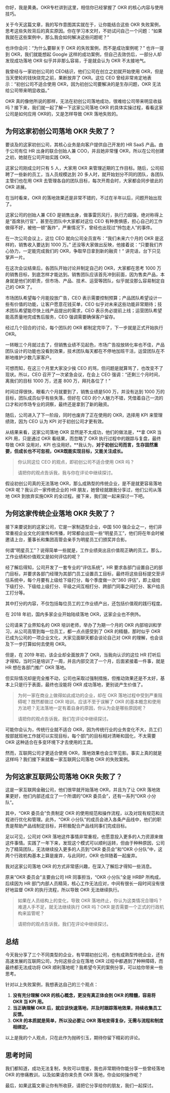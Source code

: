 你好，我是黄勇。OKR专栏讲到这里，相信你已经掌握了 OKR 的核心内容与使用技巧。

关于今天这篇文章，我的写作意图其实就在于，让你能结合这些 OKR 失败案例，思考这些失败背后的真实原因。你在学习本文时，不妨试问自己一个问题：“如果我就在这些案例中，那么我会如何解决这些问题呢？”

也许你会问：“为什么要聊关于 OKR 的失败案例，而不是成功案例呢？” 也许一提到 OKR，我们就能想起 Google 这样的成功案例，但自己去效仿后，一部分人却发现成功落地 OKR 似乎并非那么容易，于是就会认为 OKR 不太接地气。

我曾经与一家初创公司的 CEO结识，他们公司在创立之初就开始使用 OKR，但是当天使轮的钱快烧完之前，果断放弃了 OKR。这位 CEO 曾经非常肯定地表示：“初创公司不适合使用 OKR，因为初创公司要解决的是生存问题，OKR 无法给公司带来明显收益。”

OKR 真的像他所说的那样，无法在初创公司落地成功，很难给公司带来明显收益吗？接下来，我们就一起了解一下这家公司落地 OKR 的具体实操过程，看看这家公司是如何应用 OKR的，又是怎样导致 OKR 落地失败的。

## 为何这家初创公司落地 OKR 失败了？

要谈及的这家初创公司，其核心业务是向客户提供自己开发的 HR SaaS 产品。由于公司有位 HR 出身的联合创始人兼 COO，并且她非常懂 OKR，所以在公司创建之初，她就在公司开始实践 OKR。

这家公司刚成立时只有 5 人，大家用 OKR 来管理近期的工作目标。随后，公司招聘了一些新的员工，当人员规模达到 20 多人时，就开始划分不同的团队，各团队主管们也在用 OKR 去管理各自的团队目标，每次开周会时，大家都会同步彼此的 OKR 进展。

在当时看来，OKR 的落地效果还是非常不错的，不过在半年以后，问题开始出现了。

这家公司的创始人兼 CEO 是销售出身，做事雷厉风行，执行力超强，绝对称得上是“首席执行官”，甚至在团队中大家都对这位 CEO 有种畏惧感，担心自己的工作做得不好，被他一顿“轰炸”，严重情况下，曾经也出现过“拎包走人”的事件。

在一次公司会议上，这位 CEO 就向公司全员宣布：“我们未来六个月的 OKR 是这样的，销售收入要达到 1000 万。” 还没等大家做出反映，他接着说：“只要我们齐心协力，一定能完成我们的 OKR，争取早日拿到新的融资！“ 讲完话，台下只见掌声一片。

在这次会议结束后，各团队开始讨论并制定自己的 OKR，大家都在思考 1000 万的销售目标，到底怎样才能达到。销售团队应该首先冲到前面，因为售卖产品，本身就是他们的职责，但市场、产品、技术、运营等团队，似乎就没那么容易制定自己的 OKR 了。

市场团队希望每个月能投放广告，CEO 表示需要控制预算；产品团队希望设计一些有价值的功能，让客户愿意花钱买单，CEO 似乎对未来这些功能非常期待；技术团队希望能尽快上线产品提出的需求，CEO 表示务必提前上线；运营团队希望能高质量地完成售后服务，CEO 强调需要确保客户留存。

经过几个回合的讨论，每个团队的 OKR 都制定完毕了，下一步就是正式开始执行 OKR。

一转眼三个月就过去了，但销售业绩不见起色，市场广告投放转化率也不佳，产品团队设计的功能也没看到效果，技术团队每天都在不停地加班干活，运营团队在不断地维护少数几家客户。

可想而知，在这三个月里大家没少挨 CEO 的骂，但问题是就算骂了，也改变不了现状。所以，CEO 召开了一次紧急会议，在会上 CEO 强调：“还剩三个月时间，离我们的目标 1000 万，还差 800 万，拜托各位了！”

时间过得很快，眼看六个月就要到了，销售业绩是500 万，并没有达到 1000 万的目标，团队成员似乎有些失落，但好在 CEO 的个人魅力不错，凭借着自己一流的口才和对市场专业的洞察，最终还是拿到了新的融资。

随后，公司进入了下一阶段，同时也废弃了正在使用的 OKR，选择用 KPI 来管理绩效，因为 CEO 认为 KPI 对于初创公司才更有效。

从结果来看，这家公司落地 OKR 显然是不太成功，他们的做法是，**拿 OKR 当 KPI 用，只是通过 OKR 看结果，而忽略了 OKR 执行过程中的跟踪与复盘，最终导致 OKR 没用对，KPI 也没用好。**我认为，**对于初创公司而言，生存固然重要，但成长也不可忽视，OKR既能实现目标，又能关注成长。**

> 你认同这位 CEO 的观点，即初创公司不适合使用 OKR 吗？  
>   
> 请把你的观点告诉我，我与你在评论中继续探讨。

假设初创公司真的无法落地 OKR，那么成熟型的传统企业，是不是就更容易落地 OKR 呢？我认识一家传统企业的 HR 朋友，她曾经就跟我分享过，他们公司从落地 OKR 到放弃实施OKR 的全过程。接下来，我们就一起来探讨一下吧。

## 为何这家传统企业落地 OKR 失败了？

接下来要说到的这家公司，它是一家制造型企业，中国 500 强企业之一，他们非常重视企业文化的宣传和传播，时常都会出现一些“明星员工”，他们将在年会时被邀请上台，董事长和集团高管会亲手为明星员工们颁奖并合影。

何谓“明星员工”？说得简单一些就是，工作业绩突出且价值观正确的员工。那么，工作业绩和价值观又是如何评估的呢？

经了解后得知，公司开发了一套专业的“评估系统”，HR 要求各部门设置自己的部门目标，并要求各部门经理为其部门员工设置员工目标，最终将这些目标提交至评估系统中，每个月要有上级给下级打分，每个季度做一次“360 评估”，即上级给下级打分、下级给上级打分、平级之间互相打分、跨部门同事之间打分、客户给员工打分等。

其中打分的内容，不仅包括每位员工的工作业绩产出，还包括价值观的践行程度。

在 2018 年初，国内多家企业开始陆续落地 OKR，这家企业也不例外。

公司请来了业界知名的 OKR 培训老师，举办了为期一个月的 OKR 内部培训和学习，从公司高管到每一位员工，都一点点感受到了 OKR 的精髓，那时似乎 OKR 已成为公司的一项企业文化，大家见面聊天都会谈论自己对 OKR 的理解，也会谈及下一步打算如何去使用 OKR。

但是，在 2019 年初，该企业却全面放弃了 OKR，当我向认识的这位 HR 打听后才得知，当时只是培训了一周，并且内部交流了一个月，后面紧接着一件事，就是HR 想在各部门推广 OKR 落地。

但实际情况却是完全推不动，公司也采取过强制措施，但推动效果还是不太好，基本上只是行于表面，最终也没能将 OKR 成功落地，更别说产生价值了。

> 为何一家在商业上做得如此成功的企业，却在 OKR 落地过程中受到严重阻碍呢？既然都做过 OKR 培训，应该不至于误解了 OKR 的基本概念和使用方法吧？无法落地一定有着自身的原因，你认为会是哪些原因呢？  
>   
> 请把你的观点告诉我，我们在评论中继续探讨。

可能你会认为，传统行业就不适合 OKR，因为传统行业的业务变化不大，员工们按部就班地工作就可以实现目标，每个部门的目标相对清晰和固化，不太需要 OKR 这种适合在多变环境下才去使用的工具。

然而，互联网公司才更适合使用 OKR，落地效果也会立竿见影。事实上真的就是这样吗？我们接下来就看一家互联网公司落地 OKR 的失败案例。

## 为何这家互联网公司落地 OKR 失败了？

这是一家互联网金融公司，他们很早就开始落地 OKR，并且为了让 OKR 落地效果更好，他们内部还成立了一个所谓的“OKR 委员会”，还有一系列“OKR 小分队”。

其中，“OKR 委员会”负责制定 OKR 的使用规范和操作流程，以及对现有规范和流程进行优化和管理。此外，“OKR 小分队”的成员会进入各条产品线中，他们的职责是帮助产品线制定目标，并积极配合产品线同事们完成目标。

足以可见，公司对 OKR 落地这件事情非常重视，也愿意投入更多的人力资源来做这件事情。实践了一年下来，发现这个模式可以顺利运转，但由于种种原因，公司为了精简团队，无法继续投入更多的人员到“OKR 委员会”和“OKR 小分队”中，这两个行政机构基本上算是废弃，与此同时，OKR 也伴随着一起废弃。

我对这家公司落地 OKR 的方式非常感兴趣，在深入了解后才得知一些消息。

原来“OKR 委员会”主要由公司 HR 同事担当，“OKR 小分队”全是 HRBP 所构成，后续因为 HR 部门内部人员精简，核心工作无法应对，中间有很长一段时间没有很好地监督 OKR 的执行流程，所以导致 OKR 无法继续执行。

> 如果在人员结构上的变化，导致 OKR 落地终止，你认为这类情况合理吗？难道人手不足，就无法继续执行 OKR 吗？OKR 是否需要一个正式的行政机构来监管呢？  
>   
> 请把你的观点告诉我，我们在评论中继续探讨。

## 总结

今天我分享了三个不同类型的企业，有早期初创公司，也有成熟型传统企业，还有高速发展的互联网公司，为何这些企业在落地 OKR 过程中都遇到了种种障碍，而最终都无法成功将 OKR 顺利落地呢？我希望今天的案例分享，可以给你带来一些思考。

针对以上失败案例，我想表达自己的三个观点：

1. **没有充分理解 OKR 的核心概念，更没有真正体会到 OKR 的精髓，容易将 OKR 当 KPI 用。**
2. **当正确理解 OKR 后，就应该快速落地，并及时跟踪落地效果，持续收集员工反馈。**
3. **OKR 的本质就是简单，所以没必要让 OKR 落地变得复杂，无需与流程和制度相绑定。**

以上是我的个人观点，只在此作为抛砖引玉，期待你留下精彩的评论。

## 思考时间

我们都知道，成功无法复制，失败可以借鉴，我也非常期待你能分享一些曾经落地 OKR 的惨痛教训，以及如果请你来负责 OKR 落地，你会如何操作呢？

最后，如果这篇文章让你有所收获，请把它分享给你的朋友，我们一起探讨。